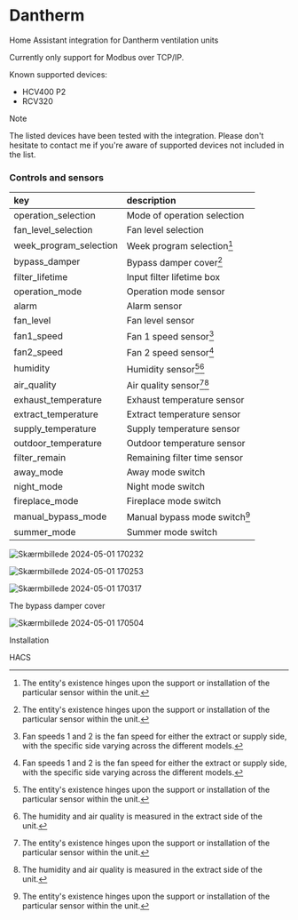# Dantherm 
Home Assistant integration for Dantherm ventilation units

Currently only support for Modbus over TCP/IP.

Known supported devices:
* HCV400 P2
* RCV320

> [!NOTE]
> The listed devices have been tested with the integration.
> Please don't hesitate to contact me if you're aware of supported devices not included in the list.

### Controls and sensors

key | description
:--- | :---
operation_selection | Mode of operation selection
fan_level_selection | Fan level selection
week_program_selection | Week program selection[^1]
bypass_damper | Bypass damper cover[^1]
filter_lifetime | Input filter lifetime box
operation_mode | Operation mode sensor
alarm | Alarm sensor
fan_level | Fan level sensor
fan1_speed | Fan 1 speed sensor[^2]
fan2_speed | Fan 2 speed sensor[^2]
humidity | Humidity sensor[^1][^3]
air_quality | Air quality sensor[^1][^3]
exhaust_temperature | Exhaust temperature sensor
extract_temperature | Extract temperature sensor
supply_temperature | Supply temperature sensor
outdoor_temperature | Outdoor temperature sensor
filter_remain | Remaining filter time sensor
away_mode | Away mode switch
night_mode | Night mode switch
fireplace_mode | Fireplace mode switch
manual_bypass_mode | Manual bypass mode switch[^1]
summer_mode| Summer mode switch

[^1]: The entity's existence hinges upon the support or installation of the particular sensor within the unit.
[^2]: Fan speeds 1 and 2 is the fan speed for either the extract or supply side, with the specific side varying across the different models.
[^3]: The humidity and air quality is measured in the extract side of the unit.

![Skærmbillede 2024-05-01 170232](https://github.com/Tvalley71/dantherm/assets/83084467/0f98cc7d-dbce-478c-836f-aecfe0bfb92c)

![Skærmbillede 2024-05-01 170253](https://github.com/Tvalley71/dantherm/assets/83084467/563a84f6-5158-411b-8ebb-13c68728b272)

![Skærmbillede 2024-05-01 170317](https://github.com/Tvalley71/dantherm/assets/83084467/2a56a4f0-0016-4797-a0ca-f352082f716c)

The bypass damper cover

![Skærmbillede 2024-05-01 170504](https://github.com/Tvalley71/dantherm/assets/83084467/1997bd58-a07a-4c32-b3f2-f96c16acda69)

Installation

HACS


